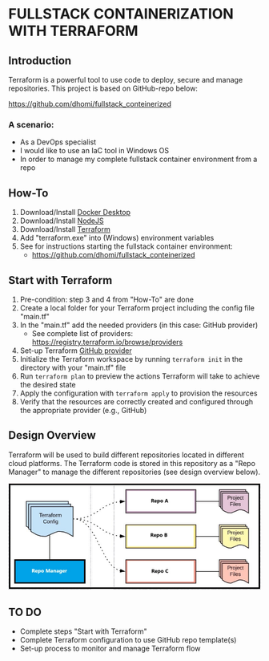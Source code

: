 # FULLSTACK CONTAINERIZATION WITH TERRAFORM

## Introduction
Terraform is a powerful tool to use code to deploy, secure and manage repositories. This project is based on GitHub-repo below:

https://github.com/dhomi/fullstack_conteinerized 

### A scenario:
- As a DevOps specialist
- I would like to use an IaC tool in Windows OS
- In order to manage my complete fullstack container environment from a repo

## How-To
1) Download/Install [Docker Desktop](https://docs.docker.com/desktop/) 
2) Download/Install [NodeJS](https://nodejs.org/en/download/package-manager)
3) Download/Install [Terraform](https://developer.hashicorp.com/terraform/install)
4) Add "terraform.exe" into (Windows) environment variables
5) See for instructions starting the fullstack container environment: 
    - https://github.com/dhomi/fullstack_conteinerized 

## Start with Terraform

1) Pre-condition: step 3 and 4 from "How-To" are done
2) Create a local folder for your Terraform project including the config file "main.tf"
3) In the "main.tf" add the needed providers (in this case: GitHub provider)
	- See complete list of providers: https://registry.terraform.io/browse/providers
4) Set-up Terraform [GitHub provider](https://registry.terraform.io/providers/integrations/github/latest/docs)
5) Initialize the Terraform workspace by running `terraform init` in the directory with your "main.tf" file
6) Run `terraform plan` to preview the actions Terraform will take to achieve the desired state
7) Apply the configuration with `terraform apply` to provision the resources
8) Verify that the resources are correctly created and configured through the appropriate provider (e.g., GitHub)

## Design Overview

Terraform will be used to build different repositories located in different cloud platforms. The Terraform code is stored in this repository as a "Repo Manager" to manage the different repositories (see design overview below).

![terraform flow](terraform/img/terraform_repo_flow.jpg)

## TO DO

- Complete steps "Start with Terraform"
- Complete Terraform configuration to use GitHub repo template(s)
- Set-up process to monitor and manage Terraform flow 